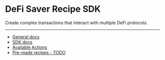 # DeFi Saver Recipe SDK

Create complex transactions that interact with multiple DeFi protocols.

---

 - [General docs](https://docs.defisaver.com/)
 - [SDK docs](https://github.com/DecenterApps/defisaver-sdk/blob/master/DEV.md)
 - [Available Actions](https://github.com/DecenterApps/defisaver-sdk/blob/master/ACTIONS.md)
 - [Pre-made recipes - TODO](https://github.com/DecenterApps/defisaver-sdk/blob/master/RECIPES.md)
